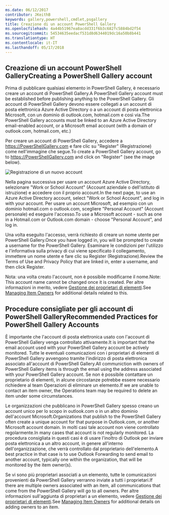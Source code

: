 ```yaml
---
ms.date: 06/12/2017
contributor: JKeithB
keywords: gallery,powershell,cmdlet,psgallery
title: Creazione di un account PowerShell Gallery
ms.openlocfilehash: 4a44b51967ea8acdd331f6b3c682fc5884bd2f54
ms.sourcegitcommit: 54534635eedacf531d8d6344019dc16a50b8b441
ms.translationtype: HT
ms.contentlocale: it-IT
ms.lasthandoff: 05/17/2018
---
```

## <a name="creating-a-powershell-gallery-account"></a><span data-ttu-id="74a76-103">Creazione di un account PowerShell Gallery</span><span class="sxs-lookup"><span data-stu-id="74a76-103">Creating a PowerShell Gallery account</span></span>

<span data-ttu-id="74a76-104">Prima di pubblicare qualsiasi elemento in PowerShell Gallery, è necessario creare un account di PowerShell Gallery.</span><span class="sxs-lookup"><span data-stu-id="74a76-104">A PowerShell Gallery account must be established before publishing anything to the PowerShell Gallery.</span></span>
<span data-ttu-id="74a76-105">Gli account di PowerShell Gallery devono essere collegati a un account di posta elettronica Azure Active Directory o a un account di posta elettronica Microsoft, con un dominio di outlook.com, hotmail.com e così via.</span><span class="sxs-lookup"><span data-stu-id="74a76-105">The PowerShell Gallery accounts must be linked to an Azure Active Directory email-enabled account, or a Microsoft email account (with a domain of outlook.com, hotmail.com, etc.)</span></span>

<span data-ttu-id="74a76-106">Per creare un account di PowerShell Gallery, accedere a https://PowerShellGallery.com e fare clic su "Register" (Registrazione) come nell'immagine che segue.</span><span class="sxs-lookup"><span data-stu-id="74a76-106">To create a PowerShell Gallery account, go to https://PowerShellGallery.com and click on "Register" (see the image below).</span></span>

![Registrazione di un nuovo account](../../Images/CreatingAccount-Register.png)

<span data-ttu-id="74a76-108">Nella pagina successiva per usare un account Azure Active Directory, selezionare "Work or School Account" (Account aziendale o dell'istituto di istruzione) e accedere con il proprio account.</span><span class="sxs-lookup"><span data-stu-id="74a76-108">In the next page, to use an Azure Active Directory account, select "Work or School Account", and log in with your account.</span></span>
<span data-ttu-id="74a76-109">Per usare un account Microsoft, ad esempio con un dominio hotmail.com o outlook.com, scegliere "Personal Account" (Account personale) ed eseguire l'accesso.</span><span class="sxs-lookup"><span data-stu-id="74a76-109">To use a Microsoft account - such as one in a Hotmail.com or Outlook.com domain - choose "Personal Account", and log in.</span></span>

<span data-ttu-id="74a76-110">Una volta eseguito l'accesso, verrà richiesto di creare un nome utente per PowerShell Gallery.</span><span class="sxs-lookup"><span data-stu-id="74a76-110">Once you have logged in, you will be prompted to create a username for the PowerShell Gallery.</span></span>
<span data-ttu-id="74a76-111">Esaminare le condizioni per l'utilizzo e l'informativa sulla privacy di cui viene specificato il collegamento, immettere un nome utente e fare clic su Register (Registrazione).</span><span class="sxs-lookup"><span data-stu-id="74a76-111">Review the Terms of Use and Privacy Policy that are linked in, enter a username, and then click Register.</span></span>

<span data-ttu-id="74a76-112">Nota: una volta creato l'account, non è possibile modificarne il nome.</span><span class="sxs-lookup"><span data-stu-id="74a76-112">Note: This account name cannot be changed once it is created.</span></span>
<span data-ttu-id="74a76-113">Per altre informazioni in merito, vedere [Gestione dei proprietari di elementi](https://msdn.microsoft.com/powershell/gallery/psgallery/managing-item-owners).</span><span class="sxs-lookup"><span data-stu-id="74a76-113">See [Managing Item Owners](https://msdn.microsoft.com/powershell/gallery/psgallery/managing-item-owners) for additional details related to this.</span></span>

## <a name="recommended-practices-for-powershell-gallery-accounts"></a><span data-ttu-id="74a76-114">Procedure consigliate per gli account di PowerShell Gallery</span><span class="sxs-lookup"><span data-stu-id="74a76-114">Recommended Practices for PowerShell Gallery Accounts</span></span>

<span data-ttu-id="74a76-115">È importante che l'account di posta elettronica usato con l'account di PowerShell Gallery venga controllato attivamente.</span><span class="sxs-lookup"><span data-stu-id="74a76-115">It is important that the email account used with your PowerShell Gallery account be actively monitored.</span></span>
<span data-ttu-id="74a76-116">Tutte le eventuali comunicazioni con i proprietari di elementi di PowerShell Gallery avvengono tramite l'indirizzo di posta elettronica associato all'account di PowerShell Gallery.</span><span class="sxs-lookup"><span data-stu-id="74a76-116">All communiction with owners of PowerShell Gallery items is through the email using the address associated with your PowerShell Gallery account.</span></span>
<span data-ttu-id="74a76-117">Se non è possibile contattare un proprietario di elementi, in alcune circostanze potrebbe essere necessario richiedere al team Operazioni di eliminare un elemento.</span><span class="sxs-lookup"><span data-stu-id="74a76-117">If we are unable to contact an item owner, the Operations team may be required to delete an item under some circumstances.</span></span>

<span data-ttu-id="74a76-118">Le organizzazioni che pubblicano in PowerShell Gallery spesso creano un account unico per lo scopo in outlook.com o in un altro dominio dell'account Microsoft.</span><span class="sxs-lookup"><span data-stu-id="74a76-118">Organizations that publish to the PowerShell Gallery often create a unique account for that purpose in Outlook.com, or another Microsoft account domain.</span></span>
<span data-ttu-id="74a76-119">In molti casi tale account non viene controllato regolarmente.</span><span class="sxs-lookup"><span data-stu-id="74a76-119">In many cases that account is not regularly monitored.</span></span>
<span data-ttu-id="74a76-120">La procedura consigliata in questi casi è di usare l'inoltro di Outlook per inviare posta elettronica a un altro account, in genere all'interno dell'organizzazione, che verrà controllato dal proprietario dell'elemento.</span><span class="sxs-lookup"><span data-stu-id="74a76-120">A best practice in that case is to use Outlook Forwarding to send email to another account, typically one within the organization, that will be monitored by the item owner(s).</span></span>

<span data-ttu-id="74a76-121">Se vi sono più proprietari associati a un elemento, tutte le comunicazioni provenienti da PowerShell Gallery verranno inviate a tutti i proprietari.</span><span class="sxs-lookup"><span data-stu-id="74a76-121">If there are multiple owners associated with an item, all communications that come from the PowerShell Gallery will go to all owners.</span></span>
<span data-ttu-id="74a76-122">Per altre informazioni sull'aggiunta di proprietari a un elemento, vedere [Gestione dei proprietari di elementi](https://msdn.microsoft.com/powershell/gallery/psgallery/managing-item-owners).</span><span class="sxs-lookup"><span data-stu-id="74a76-122">See [Managing Item Owners](https://msdn.microsoft.com/powershell/gallery/psgallery/managing-item-owners) for additional details on adding owners to an item.</span></span>